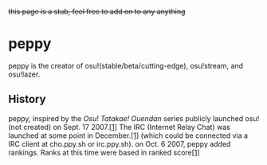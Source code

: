 <s>this page is a stub, feel free to add on to any anything</s>
<h1>peppy</h1>
peppy is the creator of osu!(stable/beta/cutting-edge), osu!stream, and osu!lazer.
<h2>History</h2>
peppy, inspired by the <i>Osu! Tatakae! Ouendan</i> series publicly launched osu! (not created) on Sept. 17 2007.<a href='https://osu.ppy.sh/wiki/en/History_of_osu%21/2007#september'>[1]</a>
The IRC (Internet Relay Chat) was launched at some point in December.<a href='https://osu.ppy.sh/wiki/en/History_of_osu%21/2007#november'>[1]</a>
(which could be connected via a IRC client at cho.ppy.sh  or irc.ppy.sh).
on Oct. 6 2007, peppy added rankings. Ranks at this time were based in ranked score<a href='https://osu.ppy.sh/wiki/en/History_of_osu%21/Online_rankings/osu%21'>[1]</a>
  
<!--
# peppy
ID:2
_____________





<table>
  <tr>
    <th>
      This page does not list much information about this particular person/map/feature/etc. (stub)
      <th>

<h1>peppy</h1>
        <!-- <h1> since markdown wouldn't work on html elements -->

<!--
peppy is the creator of osu!(stable/beta/cutting-edge), osu!stream, and osu!lazer.
        <h3>History</h3>
peppy, inspired by the <i>Osu! Tatakae! Ouendan</i> series publicly launched osu! (not created) on Sept. 17 2007.<a href='https://osu.ppy.sh/wiki/en/History_of_osu%21/2007#september'>[1]</a>
The IRC (Internet Relay Chat) was launched at some point in December.<a href='https://osu.ppy.sh/wiki/en/History_of_osu%21/2007#november'>[1]</a>
(which could be connected via a IRC client at cho.ppy.sh  or irc.ppy.sh).
on Oct. 6 2007, peppy added rankings. Ranks at this time were based in ranked score<a href='https://osu.ppy.sh/wiki/en/History_of_osu%21/Online_rankings/osu%21'>[1]</a>

 -->
  
  













<!-- <s>this page is a stub, feel free to add on to any anything</s>
<h1>peppy</h1>
peppy is the creator of osu!(stable/beta/cutting-edge), osu!stream, and osu!lazer.
<h2>History</h2>
peppy, inspired by the <i>Osu! Tatakae! Ouendan</i> series publicly launched osu! (not created) on Sept. 17 2007.<a href='https://osu.ppy.sh/wiki/en/History_of_osu%21/2007#september'>[1]</a>
The IRC (Internet Relay Chat) was launched at some point in December.<a href='https://osu.ppy.sh/wiki/en/History_of_osu%21/2007#november'>[1]</a>
(which could be connected via a IRC client at cho.ppy.sh  or irc.ppy.sh).
on Oct. 6 2007, peppy added rankings. Ranks at this time were based in ranked score<a href='https://osu.ppy.sh/wiki/en/History_of_osu%21/Online_rankings/osu%21'>[1]</a>
  
